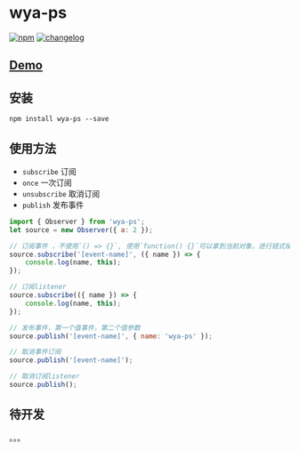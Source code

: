 # wya-ps
[![npm][npm-image]][npm-url] [![changelog][changelog-image]][changelog-url]

## [Demo](https://wya-team.github.io/wya-ps/demo/index.html)

## 安装

```vim
npm install wya-ps --save
```

## 使用方法

- `subscribe` 订阅
- `once` 一次订阅
- `unsubscribe` 取消订阅
- `publish` 发布事件

```js
import { Observer } from 'wya-ps';
let source = new Observer({ a: 2 });

// 订阅事件 ，不使用`() => {}`, 使用`function() {}`可以拿到当前对象，进行链式操作
source.subscribe('[event-name]', ({ name }) => {
	console.log(name, this);
});

// 订阅listener
source.subscribe(({ name }) => {
	console.log(name, this);
});

// 发布事件，第一个值事件，第二个值参数
source.publish('[event-name]', { name: 'wya-ps' }); 

// 取消事件订阅
source.publish('[event-name]');

// 取消订阅listener
source.publish();
```

## 待开发
。。。

<!--  以下内容无视  -->
[changelog-image]: https://img.shields.io/badge/changelog-md-blue.svg
[changelog-url]: CHANGELOG.md

[npm-image]: https://img.shields.io/npm/v/wya-ps.svg
[npm-url]: https://www.npmjs.com/package/wya-ps
